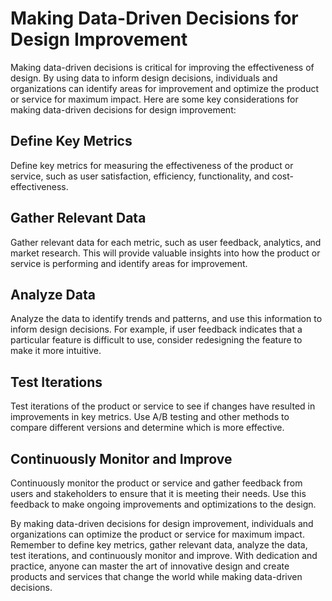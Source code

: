 Making Data-Driven Decisions for Design Improvement
===================================================================================

Making data-driven decisions is critical for improving the effectiveness of design. By using data to inform design decisions, individuals and organizations can identify areas for improvement and optimize the product or service for maximum impact. Here are some key considerations for making data-driven decisions for design improvement:

Define Key Metrics
------------------

Define key metrics for measuring the effectiveness of the product or service, such as user satisfaction, efficiency, functionality, and cost-effectiveness.

Gather Relevant Data
--------------------

Gather relevant data for each metric, such as user feedback, analytics, and market research. This will provide valuable insights into how the product or service is performing and identify areas for improvement.

Analyze Data
------------

Analyze the data to identify trends and patterns, and use this information to inform design decisions. For example, if user feedback indicates that a particular feature is difficult to use, consider redesigning the feature to make it more intuitive.

Test Iterations
---------------

Test iterations of the product or service to see if changes have resulted in improvements in key metrics. Use A/B testing and other methods to compare different versions and determine which is more effective.

Continuously Monitor and Improve
--------------------------------

Continuously monitor the product or service and gather feedback from users and stakeholders to ensure that it is meeting their needs. Use this feedback to make ongoing improvements and optimizations to the design.

By making data-driven decisions for design improvement, individuals and organizations can optimize the product or service for maximum impact. Remember to define key metrics, gather relevant data, analyze the data, test iterations, and continuously monitor and improve. With dedication and practice, anyone can master the art of innovative design and create products and services that change the world while making data-driven decisions.
